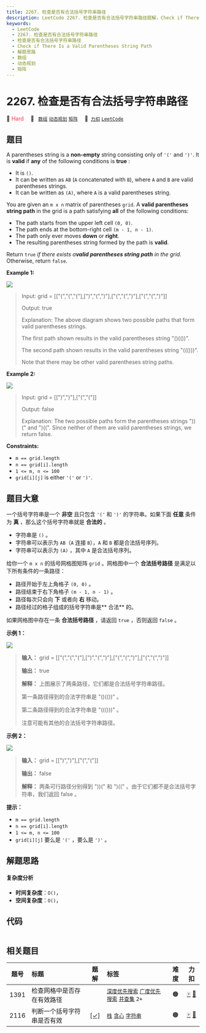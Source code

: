 ```yaml
---
title: 2267. 检查是否有合法括号字符串路径
description: LeetCode 2267. 检查是否有合法括号字符串路径题解，Check if There Is a Valid Parentheses String Path，包含解题思路、复杂度分析以及完整的 JavaScript 代码实现。
keywords:
  - LeetCode
  - 2267. 检查是否有合法括号字符串路径
  - 检查是否有合法括号字符串路径
  - Check if There Is a Valid Parentheses String Path
  - 解题思路
  - 数组
  - 动态规划
  - 矩阵
---
```


# 2267. 检查是否有合法括号字符串路径

🔴 <font color=#ff334b>Hard</font>&emsp; 🔖&ensp; [`数组`](/tag/array.md) [`动态规划`](/tag/dynamic-programming.md) [`矩阵`](/tag/matrix.md)&emsp; 🔗&ensp;[`力扣`](https://leetcode.cn/problems/check-if-there-is-a-valid-parentheses-string-path) [`LeetCode`](https://leetcode.com/problems/check-if-there-is-a-valid-parentheses-string-path)

## 题目

A parentheses string is a **non-empty** string consisting only of `'('` and
`')'`. It is **valid** if **any** of the following conditions is **true** :

  * It is `()`.
  * It can be written as `AB` (`A` concatenated with `B`), where `A` and `B` are valid parentheses strings.
  * It can be written as `(A)`, where `A` is a valid parentheses string.

You are given an `m x n` matrix of parentheses `grid`. A **valid parentheses
string path** in the grid is a path satisfying **all** of the following
conditions:

  * The path starts from the upper left cell `(0, 0)`.
  * The path ends at the bottom-right cell `(m - 1, n - 1)`.
  * The path only ever moves **down** or **right**.
  * The resulting parentheses string formed by the path is **valid**.

Return `true` _if there exists a**valid parentheses string path** in the
grid._ Otherwise, return `false`.



**Example 1:**

![](https://assets.leetcode.com/uploads/2022/03/15/example1drawio.png)

> Input: grid = [["(","(","("],[")","(",")"],["(","(",")"],["(","(",")"]]
> 
> Output: true
> 
> Explanation: The above diagram shows two possible paths that form valid parentheses strings.
> 
> The first path shown results in the valid parentheses string "()(())".
> 
> The second path shown results in the valid parentheses string "((()))".
> 
> Note that there may be other valid parentheses string paths.

**Example 2:**

![](https://assets.leetcode.com/uploads/2022/03/15/example2drawio.png)

> Input: grid = [[")",")"],["(","("]]
> 
> Output: false
> 
> Explanation: The two possible paths form the parentheses strings "))(" and ")((". Since neither of them are valid parentheses strings, we return false.

**Constraints:**

  * `m == grid.length`
  * `n == grid[i].length`
  * `1 <= m, n <= 100`
  * `grid[i][j]` is either `'('` or `')'`.


## 题目大意

一个括号字符串是一个 **非空**  且只包含 `'('` 和 `')'` 的字符串。如果下面 **任意**  条件为 **真**
，那么这个括号字符串就是 **合法的**  。

  * 字符串是 `()` 。
  * 字符串可以表示为 `AB`（`A` 连接 `B`），`A` 和 `B` 都是合法括号序列。
  * 字符串可以表示为 `(A)` ，其中 `A` 是合法括号序列。

给你一个 `m x n` 的括号网格图矩阵 `grid` 。网格图中一个 **合法括号路径**  是满足以下所有条件的一条路径：

  * 路径开始于左上角格子 `(0, 0)` 。
  * 路径结束于右下角格子 `(m - 1, n - 1)` 。
  * 路径每次只会向 **下**  或者向 **右**  移动。
  * 路径经过的格子组成的括号字符串是**  合法** 的。

如果网格图中存在一条 **合法括号路径**  ，请返回 `true` ，否则返回 `false` 。



**示例 1：**

![](https://assets.leetcode.com/uploads/2022/03/15/example1drawio.png)

> 
> 
> 
> 
> 
> **输入：** grid = [["(","(","("],[")","(",")"],["(","(",")"],["(","(",")"]]
> 
> **输出：** true
> 
> **解释：** 上图展示了两条路径，它们都是合法括号字符串路径。
> 
> 第一条路径得到的合法字符串是 "()(())" 。
> 
> 第二条路径得到的合法字符串是 "((()))" 。
> 
> 注意可能有其他的合法括号字符串路径。
> 
> 

**示例 2：**

![](https://assets.leetcode.com/uploads/2022/03/15/example2drawio.png)

> 
> 
> 
> 
> 
> **输入：** grid = [[")",")"],["(","("]]
> 
> **输出：** false
> 
> **解释：** 两条可行路径分别得到 "))(" 和 ")((" 。由于它们都不是合法括号字符串，我们返回 false 。
> 
> 



**提示：**

  * `m == grid.length`
  * `n == grid[i].length`
  * `1 <= m, n <= 100`
  * `grid[i][j]` 要么是 `'('` ，要么是 `')'` 。


## 解题思路

#### 复杂度分析

- **时间复杂度**：`O()`，
- **空间复杂度**：`O()`，

## 代码

```javascript

```

## 相关题目

<!-- prettier-ignore -->
| 题号 | 标题 | 题解 | 标签 | 难度 | 力扣 |
| :------: | :------ | :------: | :------ | :------: | :------: |
| 1391 | 检查网格中是否存在有效路径 |  |  [`深度优先搜索`](/tag/depth-first-search.md) [`广度优先搜索`](/tag/breadth-first-search.md) [`并查集`](/tag/union-find.md) `2+` | 🟠 | [🀄️](https://leetcode.cn/problems/check-if-there-is-a-valid-path-in-a-grid) [🔗](https://leetcode.com/problems/check-if-there-is-a-valid-path-in-a-grid) |
| 2116 | 判断一个括号字符串是否有效 | [[✓]](/problem/2116.md) |  [`栈`](/tag/stack.md) [`贪心`](/tag/greedy.md) [`字符串`](/tag/string.md) | 🟠 | [🀄️](https://leetcode.cn/problems/check-if-a-parentheses-string-can-be-valid) [🔗](https://leetcode.com/problems/check-if-a-parentheses-string-can-be-valid) |